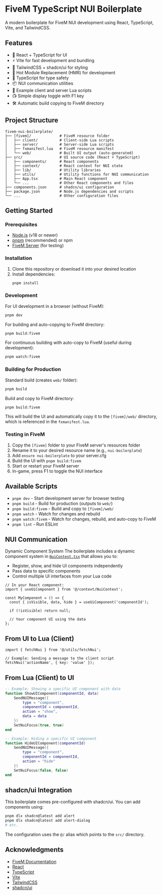# FiveM TypeScript NUI Boilerplate

A modern boilerplate for FiveM NUI development using React, TypeScript, Vite, and TailwindCSS.

## Features

- 🚀 React + TypeScript for UI
- ⚡ Vite for fast development and bundling
- 🎨 TailwindCSS + shadcn/ui for styling
- 🔄 Hot Module Replacement (HMR) for development
- 📝 TypeScript for type safety
- 📦 NUI communication utilities
- 🧩 Example client and server Lua scripts
- 📺 Simple display toggle with F1 key
- 🛠️ Automatic build copying to FiveM directory

## Project Structure

```
fivem-nui-boilerplate/
├── [fivem]/             # FiveM resource folder
│   ├── client/          # Client-side Lua scripts
│   ├── server/          # Server-side Lua scripts
│   ├── fxmanifest.lua   # FiveM resource manifest
│   └── web/             # Built UI output (auto-generated)
├── src/                 # UI source code (React + TypeScript)
│   ├── components/      # React components
│   ├── context/         # React context for NUI state
│   ├── lib/             # Utility libraries
│   ├── utils/           # Utility functions for NUI communication
│   ├── App.tsx          # Main React component
│   └── ...              # Other React components and files
├── components.json      # shadcn/ui configuration
├── package.json         # Node.js dependencies and scripts
└── ...                  # Other configuration files
```

## Getting Started

### Prerequisites

- [Node.js](https://nodejs.org/) (v18 or newer)
- [pnpm](https://pnpm.io/) (recommended) or npm
- [FiveM Server](https://docs.fivem.net/docs/server-manual/setting-up-a-server/) (for testing)

### Installation

1. Clone this repository or download it into your desired location
2. Install dependencies:
   ```bash
   pnpm install
   ```

### Development

For UI development in a browser (without FiveM):

```bash
pnpm dev
```

For building and auto-copying to FiveM directory:

```bash
pnpm build:fivem
```

For continuous building with auto-copy to FiveM (useful during development):

```bash
pnpm watch:fivem
```

### Building for Production

Standard build (creates `web/` folder):

```bash
pnpm build
```

Build and copy to FiveM directory:

```bash
pnpm build:fivem
```

This will build the UI and automatically copy it to the `[fivem]/web/` directory, which is referenced in the `fxmanifest.lua`.

### Testing in FiveM

1. Copy the `[fivem]` folder to your FiveM server's resources folder
2. Rename it to your desired resource name (e.g., `nui-boilerplate`)
3. Add `ensure nui-boilerplate` to your server.cfg
4. Build the UI with `pnpm build:fivem`
5. Start or restart your FiveM server
6. In-game, press F1 to toggle the NUI interface

## Available Scripts

- `pnpm dev` - Start development server for browser testing
- `pnpm build` - Build for production (outputs to `web/`)
- `pnpm build:fivem` - Build and copy to `[fivem]/web/`
- `pnpm watch` - Watch for changes and rebuild
- `pnpm watch:fivem` - Watch for changes, rebuild, and auto-copy to FiveM
- `pnpm lint` - Run ESLint

## NUI Communication

Dynamic Component System
The boilerplate includes a dynamic component system in [`NuiContext.tsx`](src/context/NuiContext.tsx) that allows you to:

- Register, show, and hide UI components independently
- Pass data to specific components
- Control multiple UI interfaces from your Lua code

```tsx
// In your React component:
import { useUiComponent } from '@/context/NuiContext';

const MyComponent = () => {
  const { isVisible, data, hide } = useUiComponent('componentId');
  
  if (!isVisible) return null;
  
  // Your component UI using the data
};
```

## From UI to Lua (Client)

```tsx
import { fetchNui } from '@/utils/fetchNui';

// Example: Sending a message to the client script
fetchNui('actionName', { key: 'value' });
```

## From Lua (Client) to UI

```lua
-- Example: Showing a specific UI component with data
function ShowUIComponent(componentId, data)
    SendNUIMessage({
        type = "component",
        componentId = componentId,
        action = "show",
        data = data
    })
    SetNuiFocus(true, true)
end

-- Example: Hiding a specific UI component
function HideUIComponent(componentId)
    SendNUIMessage({
        type = "component",
        componentId = componentId,
        action = "hide"
    })
    SetNuiFocus(false, false)
end
```

## shadcn/ui Integration

This boilerplate comes pre-configured with shadcn/ui. You can add components using:

```bash
pnpm dlx shadcn@latest add alert
pnpm dlx shadcn@latest add alert-dialog
# etc.
```

The configuration uses the `@/` alias which points to the `src/` directory.

## Acknowledgments

- [FiveM Documentation](https://docs.fivem.net/)
- [React](https://reactjs.org/)
- [TypeScript](https://www.typescriptlang.org/)
- [Vite](https://vitejs.dev/)
- [TailwindCSS](https://tailwindcss.com/)
- [shadcn/ui](https://ui.shadcn.com/)